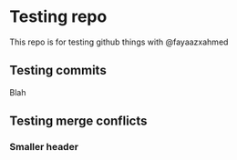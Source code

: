 # Testing repo
This repo is for testing github things with @fayaazxahmed

## Testing commits
Blah

## Testing merge conflicts

### Smaller header
